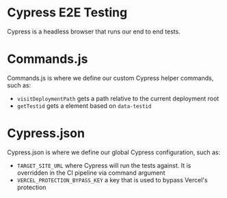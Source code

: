 # Cypress E2E Testing

Cypress is a headless browser that runs our end to end tests.

# Commands.js

Commands.js is where we define our custom Cypress helper commands, such as:

-   `visitDeploymentPath` gets a path relative to the current deployment root
-   `getTestid` gets a element based on `data-testid`

# Cypress.json

Cypress.json is where we define our global Cypress configuration, such as:

-   `TARGET_SITE_URL` where Cypress will run the tests against. It is overridden in the CI pipeline via command argument
-   `VERCEL_PROTECTION_BYPASS_KEY` a key that is used to bypass Vercel's protection
